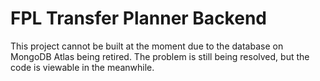 # FPL Transfer Planner Backend
This project cannot be built at the moment due to the database on MongoDB Atlas being retired. The problem is still being resolved, but the code is viewable in the meanwhile.
